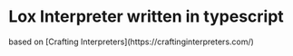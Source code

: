 <h1>Lox Interpreter written in typescript</h1>
based on [Crafting Interpreters](https://craftinginterpreters.com/)